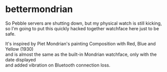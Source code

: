 # bettermondrian
So Pebble servers are shutting down, but my physical watch is still kicking,  
so I'm going to put this quickly hacked together watchface here just to be safe. 

It's inspired by Piet Mondrian's painting Composition with Red, Blue and Yellow (1930)  
and is almost the same as the built-in Mondrian watchface, only with the date displayed  
and added vibration on Bluetooth connection loss.
